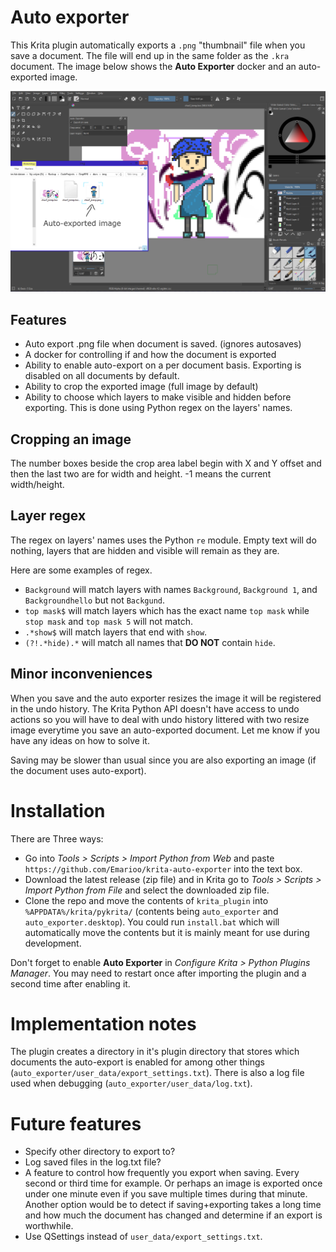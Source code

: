 # Auto exporter
This Krita plugin automatically exports a `.png` "thumbnail" file when you save a document. The file will end up in the same folder as the `.kra` document. The image below shows the **Auto Exporter** docker and an auto-exported image.

![](/docs/img/example.png)

<!--
Sections below are pasted into Manual.md except for Installation and downwards.
-->

## Features
- Auto export .png file when document is saved. (ignores autosaves)
- A docker for controlling if and how the document is exported
- Ability to enable auto-export on a per document basis. Exporting is disabled on all documents by default.
- Ability to crop the exported image (full image by default)
- Ability to choose which layers to make visible and hidden before exporting. This is done using Python regex on the layers' names.

## Cropping an image
The number boxes beside the crop area label begin with X and Y offset and then the last two are for width and height. -1 means the current width/height.

## Layer regex
The regex on layers' names uses the Python `re` module. Empty text will do nothing, layers that are hidden and visible will remain as they are.

Here are some examples of regex.
- `Background` will match layers with names `Background`, `Background 1`, and `Backgroundhello` but not `Backgund`.
- `top mask$` will match layers which has the exact name `top mask` while `stop mask` and `top mask 5` will not match.
- `.*show$` will match layers that end with `show`.
- `(?!.*hide).*` will match all names that **DO NOT** contain `hide`.

## Minor inconveniences
When you save and the auto exporter resizes the image it will be registered in
the undo history. The Krita Python API doesn't have access to undo actions so you will have to deal with undo history littered with two resize image everytime you save an auto-exported document. Let me know if you have any ideas on how to solve it.

Saving may be slower than usual since you are also exporting an image (if the document uses auto-export).

<!--
It's a bigger problem when the visibilty of many layers are changed. Your undo history will be filled with garbage.
ACTUALL NO, Krita is smart and doesn't add layer property changes to the history since we toggle the visibilty right back. Nicely done Krita developers!
Still want that undo feature in Python plugins though.
-->

# Installation
There are Three ways:
- Go into *Tools > Scripts > Import Python from Web* and paste `https://github.com/Emarioo/krita-auto-exporter` into the text box.
- Download the latest release (zip file) and in Krita go to *Tools > Scripts > Import Python from File* and select the downloaded zip file.
- Clone the repo and move the contents of `krita_plugin` into `%APPDATA%/krita/pykrita/` (contents being `auto_exporter` and `auto_exporter.desktop`). You could run `install.bat` which will automatically move the contents but it is mainly meant for use during development.

Don't forget to enable **Auto Exporter** in *Configure Krita > Python Plugins Manager*. You may need to restart once after importing the plugin and a second time after enabling it.

# Implementation notes
The plugin creates a directory in it's plugin directory that stores which documents the auto-export is enabled for among other things (`auto_exporter/user_data/export_settings.txt`). There is also a log file used when debugging (`auto_exporter/user_data/log.txt`).

# Future features
- Specify other directory to export to?
- Log saved files in the log.txt file?
- A feature to control how frequently you export when saving. Every second or third time for example. Or perhaps an image is exported once under one minute even if you save multiple times during that minute. Another option would be to detect if saving+exporting takes a long time and how much the document has changed and determine if an export is worthwhile.
- Use QSettings instead of `user_data/export_settings.txt`.